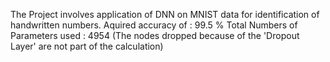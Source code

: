 The Project involves application of DNN on MNIST data for identification of handwritten numbers.
Aquired accuracy of : 99.5 %
Total Numbers of Parameters used : 4954 (The nodes dropped because of the 'Dropout Layer' are not part of the calculation)
